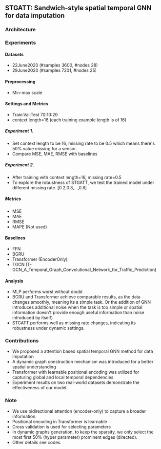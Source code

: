STGATT: Sandwich-style spatial temporal GNN for data imputation
---
### Architecture


### Experiments

#### Datasets
* 22June2020 (#samples 3600, #nodes 28)
* 29June2020 (#samples 7201, #nodes 25)

#### Preprocessing
* Min-max scale

#### Settings and Metrics
* Train:Val:Test 70:10:20
* context length=16 (each training example length is of 16)

##### Experiment 1.
* Set context length to be 16, missing rate to be 0.5 which means there's 50% value missing for a sensor. 
* Compare MSE, MAE, RMSE with baselines

##### Experiment 2.
* After training with context length=16, missing rate=0.5
* To explore the robustness of STGATT, we test the trained model under different missing rate. [0.2,0.3,...,0.8]
  
##### Metrics
* MSE
* MAE
* RMSE
* MAPE (Not used)

#### Baselines
* FFN
* BGRU
* Transformer (EncoderOnly)
* TGCN (T-GCN_A_Temporal_Graph_Convolutional_Network_for_Traffic_Prediction)

#### Analysis
* MLP performs worst without doubt
* BGRU and Transformer achieve comparable results, as the data changes smoothly, meaning its a simple task. Or the addition of GNN introduces additional noise when the task is too simple or spatial information doesn't provide enough useful information than noise introduced by itself)
* STGATT performs well as missing rate changes, indicating its robustness under dynamic settings.

### Contributions
* We proposed a attention based spatial temporal GNN method for data imputation
* A dynamic graph construction mechanism was introduced for a better spatial understanding
* Transformer with learnable positional encoding was utilized for capturing global and local temporal dependencies.
* Experiment results on two real-world datasets demonstrate the effectiveness of our model.

### Note
* We use bidirectional attention (encoder-only) to capture a broader information.
* Positional encoding in Transformer is learnable
* Cross validation is used for selecting parameters
* In dynamic graphs generation, to keep the sparsity, we only select the most first 50% (hyper parameter) prominent edges (directed).
* Other details see codes.